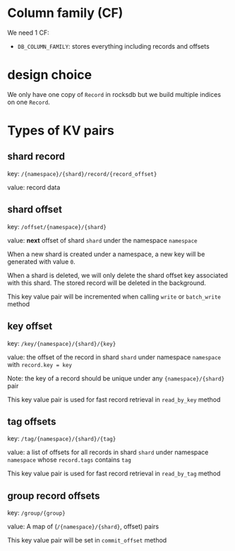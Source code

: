 # Column family (CF)

We need 1 CF:
- `DB_COLUMN_FAMILY`: stores everything including records and offsets

# design choice

We only have one copy of `Record` in rocksdb but we build multiple indices on one `Record`.

# Types of KV pairs

## shard record

key: `/{namespace}/{shard}/record/{record_offset}`

value: record data

## shard offset

key: `/offset/{namespace}/{shard}`

value: **next** offset of shard `shard` under the namespace `namespace`

When a new shard is created under a namespace, a new key will be generated with value `0`.

When a shard is deleted, we will only delete the shard offset key associated with this shard. The stored record will be deleted in the background.

This key value pair will be incremented when calling `write` or `batch_write` method

## key offset

key: `/key/{namespace}/{shard}/{key}`

value: the offset of the record in shard `shard` under namespace `namespace` with `record.key = key`

Note: the key of a record should be unique under any `{namespace}/{shard}` pair

This key value pair is used for fast record retrieval in `read_by_key` method

## tag offsets

key: `/tag/{namespace}/{shard}/{tag}`

value: a list of offsets for all records in shard `shard` under namespace `namespace` whose `record.tags` contains `tag`

This key value pair is used for fast record retrieval in `read_by_tag` method

## group record offsets

key: `/group/{group}`

value: A map of (`/{namespace}/{shard}`, offset) pairs

This key value pair will be set in `commit_offset` method
